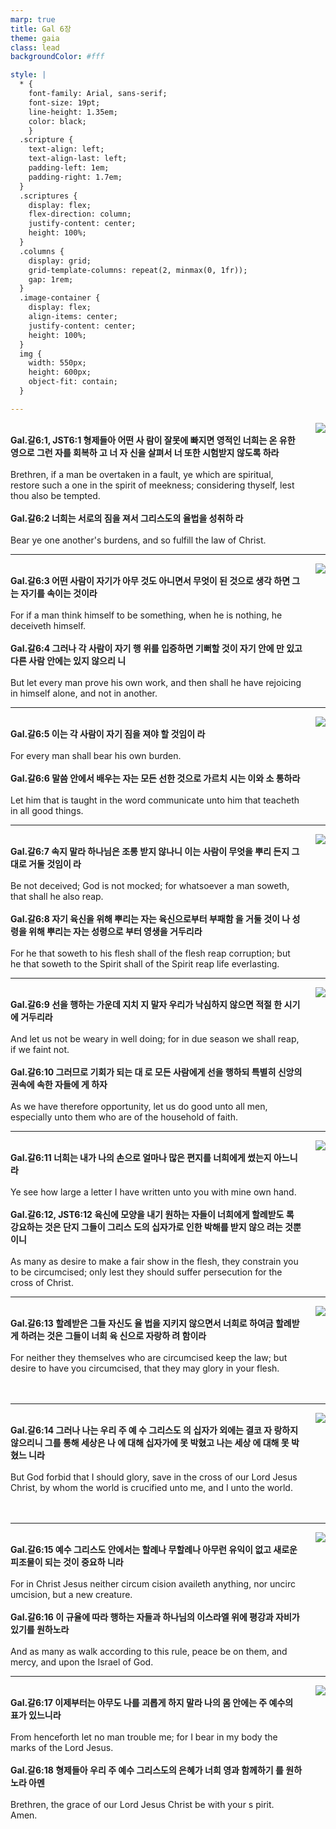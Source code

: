 ```yaml
---
marp: true
title: Gal 6장
theme: gaia
class: lead
backgroundColor: #fff

style: |
  * {
    font-family: Arial, sans-serif;
    font-size: 19pt;
    line-height: 1.35em;
    color: black;
    }
  .scripture {
    text-align: left;
    text-align-last: left;
    padding-left: 1em;
    padding-right: 1.7em;
  }
  .scriptures {
    display: flex;
    flex-direction: column;
    justify-content: center;
    height: 100%;
  }
  .columns {
    display: grid;
    grid-template-columns: repeat(2, minmax(0, 1fr));
    gap: 1rem;
  }
  .image-container {
    display: flex;
    align-items: center;
    justify-content: center;
    height: 100%;
  }
  img {
    width: 550px;
    height: 600px;
    object-fit: contain;
  }

---
```


<div class="columns">
  <div class="scriptures">
    <br>
    <div class="scripture">
      <b>Gal.갈6:1, JST6:1 형제들아 어떤 사 람이 잘못에 빠지면 영적인 너희는 온 유한 영으로 그런 자를 회복하 고 너 자 신을 살펴서 너 또한 시험받지 않도록 하라 
      </b>
    </div>
    <br>
    <div class="scripture">Brethren, if a man be overtaken in a fault, ye which are spiritual, restore such a one in the spirit of meekness; considering thyself, lest thou also be tempted. 
    </div>
    <br>
    <div class="scripture">
      <b>Gal.갈6:2 너희는 서로의 짐을 져서 그리스도의 율법을 성취하 라 
      </b>
    </div>
    <br>
    <div class="scripture">Bear ye one another's burdens, and so fulfill the law of Christ. 
    </div>         
  </div>
  <div class="image-container">
    <img src='../../pictures/picture_61.jpg'>
  </div>
</div>

---

<div class="columns">
  <div class="scriptures">
    <br>
    <div class="scripture">
      <b>Gal.갈6:3 어떤 사람이 자기가 아무 것도 아니면서 무엇이 된 것으로 생각 하면 그는 자기를 속이는 것이라 
      </b>
    </div>
    <br>
    <div class="scripture">For if a man think himself to be something, when he is nothing, he deceiveth himself. 
    </div>
    <br>
    <div class="scripture">
      <b>Gal.갈6:4 그러나 각 사람이 자기 행 위를 입증하면 기뻐할 것이 자기 안에 만 있고 다른 사람 안에는 있지 않으리 니 
      </b>
    </div>
    <br>
    <div class="scripture">But let every man prove his own work, and then shall he have rejoicing in himself alone, and not in another. 
    </div>         
  </div>
  <div class="image-container">
    <img src='../../pictures/picture_74.jpg'>
  </div>
</div>

---

<div class="columns">
  <div class="scriptures">
    <br>
    <div class="scripture">
      <b>Gal.갈6:5 이는 각 사람이 자기 짐을 져야 할 것임이 라 
      </b>
    </div>
    <br>
    <div class="scripture">For every man shall bear his own burden. 
    </div>
    <br>
    <div class="scripture">
      <b>Gal.갈6:6 말씀 안에서 배우는 자는 모든 선한 것으로 가르치 시는 이와 소 통하라 
      </b>
    </div>
    <br>
    <div class="scripture">Let him that is taught in the word communicate unto him that teacheth in all good things. 
    </div>         
  </div>
  <div class="image-container">
    <img src='../../pictures/picture_78.jpg'>
  </div>
</div>

---

<div class="columns">
  <div class="scriptures">
    <br>
    <div class="scripture">
      <b>Gal.갈6:7 속지 말라 하나님은 조롱 받지 않나니 이는 사람이 무엇을 뿌리 든지 그대로 거둘 것임이 라 
      </b>
    </div>
    <br>
    <div class="scripture">Be not deceived; God is not mocked; for whatsoever a man soweth, that shall he also reap. 
    </div>
    <br>
    <div class="scripture">
      <b>Gal.갈6:8 자기 육신을 위해 뿌리는 자는 육신으로부터 부패함 을 거둘 것이 나 성령을 위해 뿌리는 자는 성령으로 부터 영생을 거두리라 
      </b>
    </div>
    <br>
    <div class="scripture">For he that soweth to his flesh shall of the flesh reap corruption; but he that soweth to the Spirit shall of the Spirit reap life everlasting. 
    </div>         
  </div>
  <div class="image-container">
    <img src='../../pictures/picture_114.jpg'>
  </div>
</div>

---

<div class="columns">
  <div class="scriptures">
    <br>
    <div class="scripture">
      <b>Gal.갈6:9 선을 행하는 가운데 지치 지 말자 우리가 낙심하지 않으면 적절 한 시기에 거두리라 
      </b>
    </div>
    <br>
    <div class="scripture">And let us not be weary in well doing; for in due season we shall reap, if we faint not. 
    </div>
    <br>
    <div class="scripture">
      <b>Gal.갈6:10 그러므로 기회가 되는 대 로 모든 사람에게 선을 행하되 특별히 신앙의 권속에 속한 자들에 게 하자 
      </b>
    </div>
    <br>
    <div class="scripture">As we have therefore opportunity, let us do good unto all men, especially unto them who are of the household of faith. 
    </div>         
  </div>
  <div class="image-container">
    <img src='../../pictures/picture_3.jpg'>
  </div>
</div>

---

<div class="columns">
  <div class="scriptures">
    <br>
    <div class="scripture">
      <b>Gal.갈6:11 너희는 내가 나의 손으로 얼마나 많은 편지를 너희에게 썼는지 아느니라 
      </b>
    </div>
    <br>
    <div class="scripture">Ye see how large a letter I have written unto you with mine own hand. 
    </div>
    <br>
    <div class="scripture">
      <b>Gal.갈6:12, JST6:12 육신에 모양을 내기 원하는 자들이 너희에게 할례받도 록 강요하는 것은 단지 그들이 그리스 도의 십자가로 인한 박해를 받지 않으 려는 것뿐이니 
      </b>
    </div>
    <br>
    <div class="scripture">As many as desire to make a fair show in the flesh, they constrain you to be circumcised; only lest they should suffer persecution for the cross of Christ. 
    </div>         
  </div>
  <div class="image-container">
    <img src='../../pictures/picture_13.jpg'>
  </div>
</div>

---

<div class="columns">
  <div class="scriptures">
    <br>
    <div class="scripture">
      <b>Gal.갈6:13 할례받은 그들 자신도 율 법을 지키지 않으면서 너희로 하여금 할례받 게 하려는 것은 그들이 너희 육 신으로 자랑하 려 함이라 
      </b>
    </div>
    <br>
    <div class="scripture">For neither they themselves who are circumcised keep the law; but desire to have you circumcised, that they may glory in your flesh. 
    </div>
    <br>
    <div class="scripture">
      <b>
      </b>
    </div>
    <br>
    <div class="scripture">
    </div>         
  </div>
  <div class="image-container">
    <img src='../../pictures/picture_42.jpg'>
  </div>
</div>

---

<div class="columns">
  <div class="scriptures">
    <br>
    <div class="scripture">
      <b>Gal.갈6:14 그러나 나는 우리 주 예 수 그리스도 의 십자가 외에는 결코 자 랑하지 않으리니 그를 통해 세상은 나 에 대해 십자가에 못 박혔고 나는 세상 에 대해 못 박혔느 니라 
      </b>
    </div>
    <br>
    <div class="scripture">But God forbid that I should glory, save in the cross of our Lord Jesus Christ, by whom the world is crucified unto me, and I unto the world. 
    </div>
    <br>
    <div class="scripture">
      <b>
      </b>
    </div>
    <br>
    <div class="scripture">
    </div>         
  </div>
  <div class="image-container">
    <img src='../../pictures/picture_112.jpg'>
  </div>
</div>

---

<div class="columns">
  <div class="scriptures">
    <br>
    <div class="scripture">
      <b>Gal.갈6:15 예수 그리스도 안에서는 할례나 무할례나 아무런 유익이 없고 새로운 피조물이 되는 것이 중요하 니라 
      </b>
    </div>
    <br>
    <div class="scripture">For in Christ Jesus neither circum cision availeth anything, nor uncirc umcision, but a new creature. 
    </div>
    <br>
    <div class="scripture">
      <b>Gal.갈6:16 이 규율에 따라 행하는 자들과 하나님의 이스라엘 위에 평강과 자비가 있기를 원하노라 
      </b>
    </div>
    <br>
    <div class="scripture">And as many as walk according to this rule, peace be on them, and mercy, and upon the Israel of God. 
    </div>         
  </div>
  <div class="image-container">
    <img src='../../pictures/picture_91.jpg'>
  </div>
</div>

---

<div class="columns">
  <div class="scriptures">
    <br>
    <div class="scripture">
      <b>Gal.갈6:17 이제부터는 아무도 나를 괴롭게 하지 말라 나의 몸 안에는 주 예수의 표가 있느니라 
      </b>
    </div>
    <br>
    <div class="scripture">From henceforth let no man trouble me; for I bear in my body the marks of the Lord Jesus. 
    </div>
    <br>
    <div class="scripture">
      <b>Gal.갈6:18 형제들아 우리 주 예수 그리스도의 은혜가 너희 영과 함께하기 를 원하노라 아멘 
      </b>
    </div>
    <br>
    <div class="scripture">Brethren, the grace of our Lord Jesus Christ be with your s pirit. Amen.
    </div>         
  </div>
  <div class="image-container">
    <img src='../../pictures/picture_104.jpg'>
  </div>
</div>

